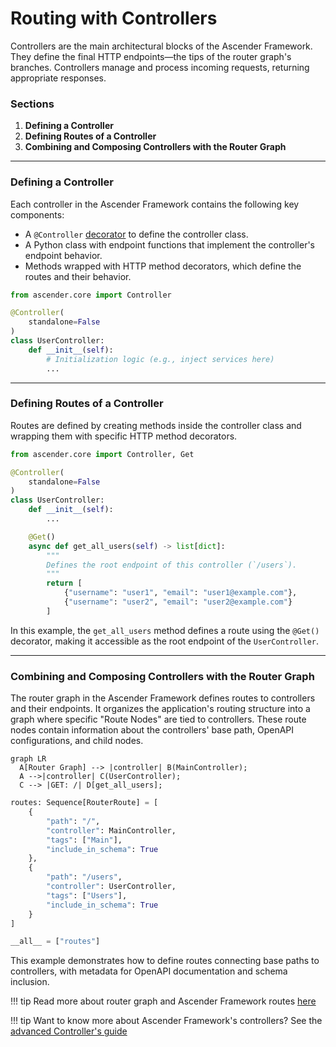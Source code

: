 # Routing with Controllers

Controllers are the main architectural blocks of the Ascender Framework. They define the final HTTP endpoints—the tips of the router graph's branches. Controllers manage and process incoming requests, returning appropriate responses.

### Sections
1. **Defining a Controller**
2. **Defining Routes of a Controller**
3. **Combining and Composing Controllers with the Router Graph**

---

### Defining a Controller
Each controller in the Ascender Framework contains the following key components:

- A `@Controller` [decorator](https://peps.python.org/pep-0318/) to define the controller class.
- A Python class with endpoint functions that implement the controller's endpoint behavior.
- Methods wrapped with HTTP method decorators, which define the routes and their behavior.


```python title="user_controller.py" linenums="1"
from ascender.core import Controller

@Controller(
    standalone=False
)
class UserController:
    def __init__(self):
        # Initialization logic (e.g., inject services here)
        ...
```

---

### Defining Routes of a Controller
Routes are defined by creating methods inside the controller class and wrapping them with specific HTTP method decorators.


```python title="user_controller.py" hl_lines="10-19" linenums="1"
from ascender.core import Controller, Get

@Controller(
    standalone=False
)
class UserController:
    def __init__(self):
        ...

    @Get()
    async def get_all_users(self) -> list[dict]:
        """
        Defines the root endpoint of this controller (`/users`).
        """
        return [
            {"username": "user1", "email": "user1@example.com"},
            {"username": "user2", "email": "user2@example.com"}
        ]
```
In this example, the `get_all_users` method defines a route using the `@Get()` decorator, making it accessible as the root endpoint of the `UserController`.

---

### Combining and Composing Controllers with the Router Graph
The router graph in the Ascender Framework defines routes to controllers and their endpoints. It organizes the application's routing structure into a graph where specific "Route Nodes" are tied to controllers. These route nodes contain information about the controllers' base path, OpenAPI configurations, and child nodes.

``` mermaid
graph LR
  A[Router Graph] --> |controller| B(MainController);
  A -->|controller| C(UserController);
  C --> |GET: /| D[get_all_users];
```

```python title="routes.py" hl_lines="8-13" linenums="1"
routes: Sequence[RouterRoute] = [
    {
        "path": "/",
        "controller": MainController,
        "tags": ["Main"],
        "include_in_schema": True
    },
    {
        "path": "/users",
        "controller": UserController,
        "tags": ["Users"],
        "include_in_schema": True
    }
]

__all__ = ["routes"]
```

This example demonstrates how to define routes connecting base paths to controllers, with metadata for OpenAPI documentation and schema inclusion.

!!! tip
    Read more about router graph and Ascender Framework routes [here](/stub-link/for-now/)


!!! tip
    Want to know more about Ascender Framework's controllers? See the [advanced Controller's guide](/stub-link/for-now/)


